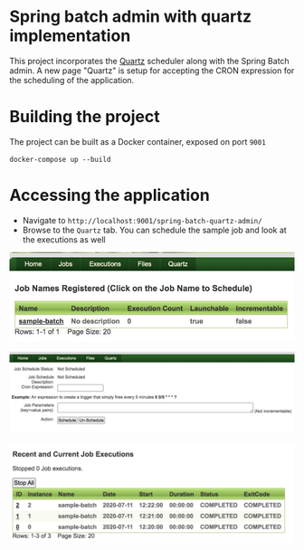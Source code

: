 # Spring batch admin with quartz implementation

This project incorporates the [Quartz](https://quartz-scheduler.org/) scheduler along with the Spring Batch admin. A new page "Quartz" is setup for accepting the CRON expression for the scheduling of the application.

# Building the project

The project can be built as a Docker container, exposed on port `9001`

```
docker-compose up --build
```

# Accessing the application

- Navigate to `http://localhost:9001/spring-batch-quartz-admin/`
- Browse to the `Quartz` tab. You can schedule the sample job and look at the executions as well

![Sample Job](sample-job.png)

![Schedule Job](schedule.png)

![Executions](execution.png)
